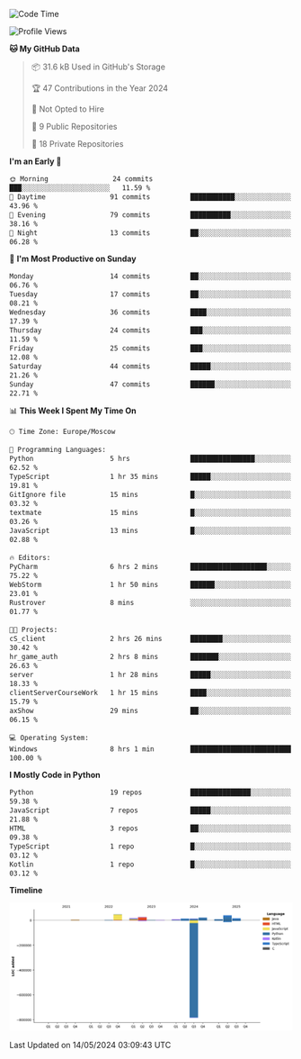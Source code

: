 <!--START_SECTION:waka-->
![Code Time](http://img.shields.io/badge/Code%20Time-324%20hrs%2029%20mins-blue)

![Profile Views](http://img.shields.io/badge/Profile%20Views-0-blue)

**🐱 My GitHub Data** 

> 📦 31.6 kB Used in GitHub's Storage 
 > 
> 🏆 47 Contributions in the Year 2024
 > 
> 🚫 Not Opted to Hire
 > 
> 📜 9 Public Repositories 
 > 
> 🔑 18 Private Repositories 
 > 
**I'm an Early 🐤** 

```text
🌞 Morning                24 commits          ███░░░░░░░░░░░░░░░░░░░░░░   11.59 % 
🌆 Daytime                91 commits          ███████████░░░░░░░░░░░░░░   43.96 % 
🌃 Evening                79 commits          ██████████░░░░░░░░░░░░░░░   38.16 % 
🌙 Night                  13 commits          ██░░░░░░░░░░░░░░░░░░░░░░░   06.28 % 
```
📅 **I'm Most Productive on Sunday** 

```text
Monday                   14 commits          ██░░░░░░░░░░░░░░░░░░░░░░░   06.76 % 
Tuesday                  17 commits          ██░░░░░░░░░░░░░░░░░░░░░░░   08.21 % 
Wednesday                36 commits          ████░░░░░░░░░░░░░░░░░░░░░   17.39 % 
Thursday                 24 commits          ███░░░░░░░░░░░░░░░░░░░░░░   11.59 % 
Friday                   25 commits          ███░░░░░░░░░░░░░░░░░░░░░░   12.08 % 
Saturday                 44 commits          █████░░░░░░░░░░░░░░░░░░░░   21.26 % 
Sunday                   47 commits          ██████░░░░░░░░░░░░░░░░░░░   22.71 % 
```


📊 **This Week I Spent My Time On** 

```text
🕑︎ Time Zone: Europe/Moscow

💬 Programming Languages: 
Python                   5 hrs               ████████████████░░░░░░░░░   62.52 % 
TypeScript               1 hr 35 mins        █████░░░░░░░░░░░░░░░░░░░░   19.81 % 
GitIgnore file           15 mins             █░░░░░░░░░░░░░░░░░░░░░░░░   03.32 % 
textmate                 15 mins             █░░░░░░░░░░░░░░░░░░░░░░░░   03.26 % 
JavaScript               13 mins             █░░░░░░░░░░░░░░░░░░░░░░░░   02.88 % 

🔥 Editors: 
PyCharm                  6 hrs 2 mins        ███████████████████░░░░░░   75.22 % 
WebStorm                 1 hr 50 mins        ██████░░░░░░░░░░░░░░░░░░░   23.01 % 
Rustrover                8 mins              ░░░░░░░░░░░░░░░░░░░░░░░░░   01.77 % 

🐱‍💻 Projects: 
cS_client                2 hrs 26 mins       ████████░░░░░░░░░░░░░░░░░   30.42 % 
hr_game_auth             2 hrs 8 mins        ███████░░░░░░░░░░░░░░░░░░   26.63 % 
server                   1 hr 28 mins        █████░░░░░░░░░░░░░░░░░░░░   18.33 % 
clientServerCourseWork   1 hr 15 mins        ████░░░░░░░░░░░░░░░░░░░░░   15.79 % 
axShow                   29 mins             ██░░░░░░░░░░░░░░░░░░░░░░░   06.15 % 

💻 Operating System: 
Windows                  8 hrs 1 min         █████████████████████████   100.00 % 
```

**I Mostly Code in Python** 

```text
Python                   19 repos            ███████████████░░░░░░░░░░   59.38 % 
JavaScript               7 repos             █████░░░░░░░░░░░░░░░░░░░░   21.88 % 
HTML                     3 repos             ██░░░░░░░░░░░░░░░░░░░░░░░   09.38 % 
TypeScript               1 repo              █░░░░░░░░░░░░░░░░░░░░░░░░   03.12 % 
Kotlin                   1 repo              █░░░░░░░░░░░░░░░░░░░░░░░░   03.12 % 
```



**Timeline**

![Lines of Code chart](https://raw.githubusercontent.com/adlemx/adlemx/main/assets/bar_graph.png)


 Last Updated on 14/05/2024 03:09:43 UTC
<!--END_SECTION:waka-->
